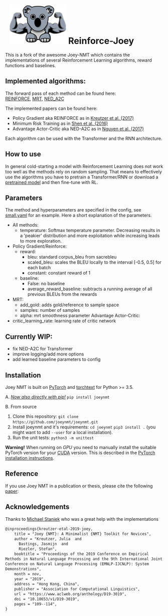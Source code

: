 # &nbsp; ![Reinforce-Joey](reinforce_joey.png) Reinforce-Joey
This is a fork of the awesome Joey-NMT which contains the implementations of several Reinforcement Learning algorithms, reward functions and baselines.

## Implemented algorithms:  
The forward pass of each method can be found here:  
[REINFORCE](https://github.com/samukie/reinforce-joey/blob/b10f93314ccc9f3994e38b21c4b1ed21519747cc/joeynmt/model.py#L80), [MRT](https://github.com/samukie/reinforce-joey/blob/b10f93314ccc9f3994e38b21c4b1ed21519747cc/joeynmt/model.py#L152), [NED_A2C](https://github.com/samukie/reinforce-joey/blob/b10f93314ccc9f3994e38b21c4b1ed21519747cc/joeynmt/model.py#L255)   
 
 The implemented papers can be found here:  
 
- Policy Gradient aka REINFORCE as in [Kreutzer et al. (2017)](https://www.aclweb.org/anthology/P17-1138/)
- Minimum Risk Training as in [Shen et al. (2016)](https://www.aclweb.org/anthology/P16-1159/)
- Advantage Actor-Critic aka NED-A2C as in [Nguyen et al. (2017)](https://www.aclweb.org/anthology/D17-1153/)

Each algorithm can be used with the Transformer and the RNN architecture. 

## How to use 
In general cold-starting a model with Reinforcement Learning does not work too well as the methods rely on random sampling. 
That means to effectively use the algorithms you have to pretrain a Transformer/RNN or download a [pretrained model](https://github.com/joeynmt/joeynmt/blob/master/README.md#pre-trained-models) and then fine-tune with RL. 

## Parameters
The method and hyperparameters are specified in the config, see [small.yaml](https://github.com/samukie/reinforce-joey/blob/reinforce_joey/configs/small.yaml) for an example. 
Here a short explanation of the parameters.  
* All methods: 
  * temperature: Softmax temperature parameter. Decreasing results in a 'peakier' distribution and more exploitation while increasing leads to more exploration.  
* Policy Gradient/Reinforce:   
  * reward: 
    * bleu: standard corpus_bleu from sacrebleu
    * scaled_bleu: scales the BLEU locally to the interval [-0.5, 0.5] for each batch
    * constant: constant reward of 1 
  * baseline: 
    * False: no baseline
    * average_reward_baseline: subtracts a running average of all previous BLEUs from the rewards
* MRT:  
  * add_gold: adds gold/reference to sample space
  * samples: number of samples
  * alpha: mrt smoothness parameter 
  Advantage Actor-Critic:  
* critic_learning_rate: learning rate of critic network

## Currently WIP: 
- fix NED-A2C for Transformer
- improve logging/add more options 
- add learned baseline parameters to config

## Installation
Joey NMT is built on [PyTorch](https://pytorch.org/) and [torchtext](https://github.com/pytorch/text) for Python >= 3.5.

A. [*Now also directly with pip!*](https://pypi.org/project/joeynmt/)
  `pip install joeynmt`
  
B. From source
  1. Clone this repository:
  `git clone https://github.com/joeynmt/joeynmt.git`
  2. Install joeynmt and it's requirements:
  `cd joeynmt`
  `pip3 install .` (you might want to add `--user` for a local installation).
  3. Run the unit tests:
  `python3 -m unittest`

**Warning!** When running on *GPU* you need to manually install the suitable PyTorch version for your [CUDA](https://developer.nvidia.com/cuda-zone) version. This is described in the [PyTorch installation instructions](https://pytorch.org/get-started/locally/).

## Reference
If you use Joey NMT in a publication or thesis, please cite the following [paper](https://arxiv.org/abs/1907.12484):

## Acknowledgements
Thanks to [Michael Staniek](https://github.com/MStaniek) who was a great help with the implementations

```
@inproceedings{kreutzer-etal-2019-joey,
    title = "Joey {NMT}: A Minimalist {NMT} Toolkit for Novices",
    author = "Kreutzer, Julia  and
      Bastings, Jasmijn  and
      Riezler, Stefan",
    booktitle = "Proceedings of the 2019 Conference on Empirical Methods in Natural Language Processing and the 9th International Joint Conference on Natural Language Processing (EMNLP-IJCNLP): System Demonstrations",
    month = nov,
    year = "2019",
    address = "Hong Kong, China",
    publisher = "Association for Computational Linguistics",
    url = "https://www.aclweb.org/anthology/D19-3019",
    doi = "10.18653/v1/D19-3019",
    pages = "109--114",
}
```
